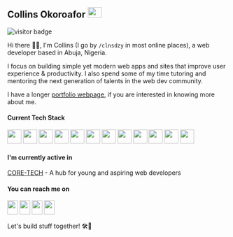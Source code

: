 ## Collins Okoroafor <img height="24" width="32" src="https://cdn.simpleicons.org/starship/fff" />

<img src="https://visitor-badge.glitch.me/badge?page_id=iamshaunjp.visitor-badge" alt="visitor badge"/>

Hi there 👋🏾, I'm Collins (I go by `/clnsdzy` in most online places), a web developer based in Abuja, Nigeria.

I focus on building simple yet modern web apps and sites that improve user experience & productivity. I also spend some of my time tutoring and mentoring the next generation of talents in the web dev community.

I have a longer [portfolio webpage](https://collinsduzzy.github.io/), if you are interested in knowing more about me.

#### Current Tech Stack 

<img height="32" width="32" src="https://cdn.simpleicons.org/html5/" /> <img height="32" width="32" src="https://cdn.simpleicons.org/css3/" /> <img height="32" width="32" src="https://cdn.simpleicons.org/javascript/" /> <img height="32" width="32" src="https://cdn.simpleicons.org/php/" /> <img height="32" width="32" src="https://cdn.simpleicons.org/mysql/" /> <img height="32" width="32" src="https://cdn.simpleicons.org/cpanel/" /> <img height="32" width="32" src="https://cdn.simpleicons.org/git/" /> <img height="32" width="32" src="https://cdn.simpleicons.org/github/" /> <img height="32" width="32" src="https://cdn.simpleicons.org/markdown/" /> <img height="32" width="32" src="https://cdn.simpleicons.org/sass/" /> <img height="32" width="32" src="https://cdn.simpleicons.org/bootstrap/" /> <img height="32" width="32" src="https://cdn.simpleicons.org/tailwindcss/" />

#### I'm currently active in

[CORE-TECH](https://github.com/coresystechng) - A hub for young and aspiring web developers


#### You can reach me on

[<img height="32" width="24" src="https://cdn.simpleicons.org/X" />](https://www.twitter.com/clnsdzy)
[<img height="32" width="24" src="https://cdn.simpleicons.org/instagram" />](https://www.instagram.com/clnsdzy)
[<img height="32" width="24" src="https://cdn.simpleicons.org/youtube" />](https://www.youtube.com/@clnsdzy)
[<img height="32" width="24" src="https://cdn.simpleicons.org/vercel" />](https://www.vercel.com/clnsdzy)

Let's build stuff together! 🛠🚀 

